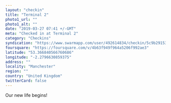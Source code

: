 ```yaml
---
layout: "checkin"
title: "Terminal 2"
photo1_url: ""
photo1_alt: ""
date: "2019-03-27 07:41 +/-GMT"
meta: "Checked in at Terminal 2"
category: "Checkins"
syndication: "https://www.swarmapp.com/user/492614834/checkin/5c9b291535f983002cc0982e"
foursquare: "https://foursquare.com/v/4b63f949f964a5206f992ae3"
latitude: "53.366840566760686"
longitude: "-2.2796630859375"
address: ""
locality: "Manchester"
region: ""
country: "United Kingdom"
twitterCard: false
---
```

Our new life begins!
